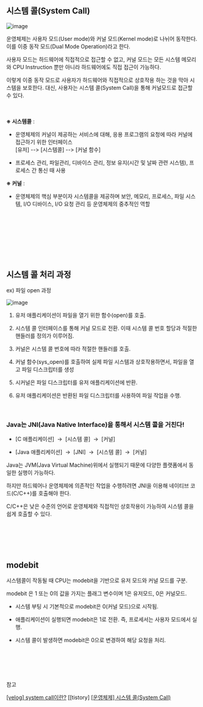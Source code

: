 ## 시스템 콜(System Call)

![image](https://github.com/user-attachments/assets/de8d3e10-1d41-4408-a2c7-ccbad851fe8c)

운영체제는 사용자 모드(User mode)와 커널 모드(Kernel mode)로 나뉘어 동작한다. 이를 이중 동작 모드(Dual Mode Operation)라고 한다.

사용자 모드는 하드웨어에 직접적으로 접근할 수 없고, 커널 모드는 모든 시스템 메모리와 CPU Instruction 뿐만 아니라 하드웨어에도 직접 접근이 가능하다.

이렇게 이중 동작 모드로 사용자가 하드웨어와 직접적으로 상호작용 하는 것을 막아 시스템을 보호한다. 대신, 사용자는 시스템 콜(System Call)을 통해 커널모드로 접근할 수 있다.

<br/><br/>
**※ 시스템콜** :

-   운영체제의 커널이 제공하는 서비스에 대해, 응용 프로그램의 요청에 따라 커널에 접근하기 위한 인터페이스  
    \[유저\] --> \[시스템콜\] --> \[커널 함수\]
    
-   프로세스 관리, 파일관리, 디바이스 관리, 정보 유지(시간 및 날짜 관련 시스템), 프로세스 간 통신 때 사용


**※ 커널** :

-   운영체제의 핵심 부분이자 시스템콜을 제공하며 보안, 메모리, 프로세스, 파일 시스템, I/O 디바이스, I/O 요청 관리 등 운영체제의 중추적인 역할

<br/><br/><br/><br/>
---
## 시스템 콜 처리 과정

ex) 파일 open 과정

![image](https://github.com/user-attachments/assets/01705d4e-e0ce-4462-8bb4-f66e03aec83a)


1.  유저 애플리케이션이 파일을 열기 위한 함수(open)를 호출.

2.  시스템 콜 인터페이스를 통해 커널 모드로 전환. 이때 시스템 콜 번호 할당과 적절한 핸들러를 정의가 이루어짐.

3.  커널은 시스템 콜 번호에 따라 적절한 핸들러를 호출.

4.  커널 함수(sys\_open)를 호출하여 실제 파일 시스템과 상호작용하면서, 파일을 열고 파일 디스크립터를 생성

5.  시커널은 파일 디스크립터를 유저 애플리케이션에 반환.

6.  유저 애플리케이션은 반환된 파일 디스크립터를 사용하여 파일 작업을 수행.


<br/>

### Java는 JNI(Java Native Interface)을 통해서 시스템 콜을 거친다!

-   \[C 애플리케이션\]  ->  \[시스템 콜\]  ->  \[커널\]
  
-   \[Java 애플리케이션\]  ->  \[JNI\]  ->  \[시스템 콜\]  ->  \[커널\]

Java는 JVM(Java Virtual Machine)위에서 실행되기 때문에 다양한 플랫폼에서 동일한 실행이 가능하다.

하지만 하드웨어나 운영체제에 의존적인 작업을 수행하려면 JNI을 이용해 네이티브 코드(C/C++)를 호출해야 한다.

C/C++은 낮은 수준의 언어로 운영체제와 직접적인 상호작용이 가능하여 시스템 콜을 쉽게 호출할 수 있다.

<br/><br/><br/><br/>
## modebit

시스템콜이 작동될 때 CPU는 modebit을 기반으로 유저 모드와 커널 모드를 구분.

modebit 은 1 또는 0의 값을 가지는 플래그 변수이며 1은 유저모드, 0은 커널모드.

-   시스템 부팅 시 기본적으로 modebit은 0(커널 모드)으로 시작됨.
  
-   애플리케이션이 실행되면 modebit은 1로 전환. 즉, 프로세서는 사용자 모드에서 실행.
  
-   시스템 콜이 발생하면 modebit은 0으로 변경하여 해당 요청을 처리.


<br/><br/><br/><br/>

참고

[\[velog\] system call이란?](https://velog.io/@yyeong/system-call%EC%9D%B4%EB%9E%80)
[\[tistory\] [\[운영체제\] 시스템 콜(System Call)](https://c4u-rdav.tistory.com/85)
